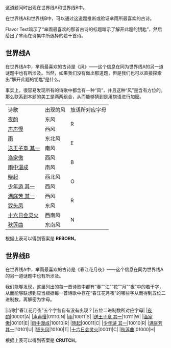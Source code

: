 这道题同时出现在世界线A和世界线B中。

在世界线A和世界线B中，可以通过这道题推断或验证芈雨所最喜欢的古诗。

Flavor Text暗示了“芈雨最喜欢的那首古诗的标题暗示了解开此题的钥匙”，然后给出了芈雨在诗集中所选择的若干首诗。

## 世界线A

在世界线A中，芈雨最喜欢的古诗是《风》——这个信息在同为世界线A的另一道谜题中也有所涉及。当然，如果我们没有做出那道题，但是我们也可以直接探索出“解开此题的钥匙”是什么。

事实上，很容易发现所有的诗歌中都含有一种“风”，并且这种“风”是含有方位的。那么联系到本题的美工是两两组合，从而能够猜到是用旗语进行加密。

<table>
    <tr>
        <td>诗歌</td>
        <td>出现的风</td>
        <td>旗语所对应字母</td>
    </tr>
    <tr>
        <td><a href="https://www.sou-yun.cn/Query.aspx?type=poem&id=420048">夜酌</a></td>
        <td>东风</td>
        <td rowspan="2">R</td>
    </tr>
    <tr>
        <td><a href="https://www.sou-yun.cn/Query.aspx?type=poem&id=140266">声声慢</a></td>
        <td>西风</td>
    </tr>
    <tr>
        <td><a href="https://www.sou-yun.cn/Query.aspx?type=poem&id=992192">雨</a></td>
        <td>东北风</td>
        <td rowspan="2">E</td>
    </tr>
    <tr>
        <td><a href="https://www.sou-yun.cn/Query.aspx?type=poem&id=466016">送王子章 其一</a></td>
        <td>南风</td>
    </tr>
    <tr>
        <td><a href="https://www.sou-yun.cn/Query.aspx?type=poem&id=170933">渔家傲</a></td>
        <td>西风</td>
        <td rowspan="2">B</td>
    </tr>
    <tr>
        <td><a href="https://www.sou-yun.cn/Query.aspx?type=poem&id=606089">雨中漫成</a></td>
        <td>南风</td>
    </tr>
    <tr>
        <td><a href="https://www.sou-yun.cn/Query.aspx?type=poem&id=997904">晓起</a></td>
        <td>西北风</td>
        <td rowspan="2">O</td>
    </tr>
    <tr>
        <td><a href="https://www.sou-yun.cn/Query.aspx?type=poem&id=198182">少年游 其一</a></td>
        <td>西风</td>
    </tr>
    <tr>
        <td><a href="https://www.sou-yun.cn/Query.aspx?type=poem&id=248549">满庭芳 其一</a></td>
        <td>西风</td>
        <td rowspan="2">R</td>
    </tr>
    <tr>
        <td><a href="https://www.sou-yun.cn/Query.aspx?type=poem&id=152562">钗头凤</a></td>
        <td>东风</td>
    </tr>
    <tr>
        <td><a href="https://www.sou-yun.cn/Query.aspx?type=poem&id=208852">十六日会灵火</a></td>
        <td>西南风</td>
        <td rowspan="2">N</td>
    </tr>
    <tr>
        <td><a href="https://www.sou-yun.cn/Query.aspx?type=poem&id=744250">秋莲曲</a></td>
        <td>东南风</td>
    </tr>
</table>

根据上表可以得到答案是 **REBORN**。

## 世界线B

在世界线A中，芈雨最喜欢的古诗是《春江花月夜》——这个信息在同为世界线A的另一道谜题中也有所涉及。

我们能够发现，这里列出的每一首诗歌中都有“春”“江”“花”“月”“夜”中的若干字，从而能够联想到应当根据每一首诗歌中存在“春江花月夜”的哪些字从而得到五位二进制数，再解密为字母。

|诗歌|“春江花月夜”五个字各自有没有出现？|五位二进制数所对应字母|
|[夜酌](https://www.sou-yun.cn/Query.aspx?type=poem&id=420048)|00001|A|
|[声声慢](https://www.sou-yun.cn/Query.aspx?type=poem&id=140266)|01110|N|
|[雨](https://www.sou-yun.cn/Query.aspx?type=poem&id=992192)|10011|S|
|[送王子章 其一](https://www.sou-yun.cn/Query.aspx?type=poem&id=466016)|10111|W|
|[渔家傲](https://www.sou-yun.cn/Query.aspx?type=poem&id=170933)|00101|E|
|[雨中漫成](https://www.sou-yun.cn/Query.aspx?type=poem&id=606089)|10010|R|
|[晓起](https://www.sou-yun.cn/Query.aspx?type=poem&id=997904)|00011|C|
|[少年游 其一](https://www.sou-yun.cn/Query.aspx?type=poem&id=198182)|10010|R|
|[满庭芳 其一](https://www.sou-yun.cn/Query.aspx?type=poem&id=248549)|10101|U|
|[钗头凤](https://www.sou-yun.cn/Query.aspx?type=poem&id=152562)|10100|T|
|[十六日会灵火](https://www.sou-yun.cn/Query.aspx?type=poem&id=208852)|00011|C|
|[秋莲曲](https://www.sou-yun.cn/Query.aspx?type=poem&id=744250)|01000|H|

根据上表可以得到答案是 **CRUTCH**。
